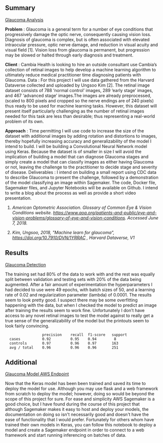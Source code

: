 


## Summary

[Glaucoma Analysis](https://nbviewer.jupyter.org/github/pmleffers/Glaucoma/blob/c75c62f0807faa46767beccae5a934d99877bd74/Glaucoma%20Analysis.ipynb)

**Problem** : Glaucoma is a general term for a number of eye conditions that progressively
damage the optic nerve, consequently causing vision loss. Diagnosis of glaucoma is
complex, but is often associated with elevated intraocular pressure, optic nerve
damage, and reduction in visual acuity and visual field [1]. Vision loss from glaucoma is
permanent, but progression may be slowed or halted through early diagnosis and
treatment.

**Client** : Cambia Health is looking to hire an outside consultant use Cambia’s collection
of retinal images to help develop a machine learning algorithm to ultimately reduce
medical practitioner time diagnosing patients with Glaucoma.
Data : For this project I will use data gathered from the Harvard Dataverse collected and
uploaded by Ungsoo Kim [2]. The retinal image dataset consists of 788 ‘normal control’
images, 289 ‘early stage’ images, and 467 ‘advanced stage’ images.The images are
already preprocessed, (scaled to 800 pixels and cropped so the nerve endings are of
240 pixels) thus ready to be used for machine learning tasks. However, this dataset will
present itself particularly challenging as the number of retinal images needed for this
task are less than desirable; thus representing a real-world problem of its own.

**Approach** : Time permitting I will use code to increase the size of the dataset with
additional images by adding rotation and distortions to images, thereby hopefully
increasing accuracy and generalizability of the model I intend to build. I will be building a
Convolutional Neural Network model using Keras. Because the dataset is of smaller in
size I will avoid the implication of building a model that can diagnose Glaucoma stages
and simply create a model that can classify images as either having Glaucoma or not,
leaving the challenge to the practitioner to decide stage and severity of disease.
Deliverables : I intend on building a small report using CDC data to describe Glaucoma
to present the challenge, followed by a demonstration of the model classifying an image
within Sagemaker. The code, Docker file, Sagemaker files, and Jupyter Notebooks will
be available on Github. I intend to write a blog about the process as well as provide a
short video presentation.

1. *American Optometric Association. Glossary of Common Eye & Vision Conditions website.
https://www.aoa.org/patients-and-public/eye-and-vision-problems/glossary-of-eye-and-vision-conditions. Accessed
June 7, 2018.*

2. *Kim, Ungsoo, 2018, "Machine learn for glaucoma", https://doi.org/10.7910/DVN/1YRRAC , Harvard Dataverse, V1*

## Results

[Glaucoma Detection](https://nbviewer.jupyter.org/github/pmleffers/Glaucoma/blob/1ed59761fdacb7374162ea732818d1fb94e033c5/Glaucoma%20Detector.ipynb)

The training set had 80% of the data to work with and the rest was equally split between validation and testing sets with 20% of the data being augmented. After a fair amount of experimentation the hyperparameters I had decided to use were 49 epochs, with batch sizes of 50, and a learning rate of 0.02 and regularization parameter (lambda) of 0.0001. The results seem to look pretty good. I suspect there may be some overfitting happening with the data, but when I checked the model to predict an image after training the results seem to work fine. Unfortunately I don’t have access to any novel retinal images to test the model against to really get a true sense of the generalizability of the model but the printouts seem to look fairly convincing.

                     precision    recall  f1-score   support
      cases          0.92         0.95    0.94        8
      controls       0.97         0.96    0.97       163
      avg / total    0.96         0.96    0.96       251
 
## Additional
[Glaucoma Model AWS Endpoint](https://nbviewer.jupyter.org/github/pmleffers/Glaucoma/blob/master/model_2_sagemaker/Glaucoma%20Model%20to%20Endpoint.ipynb)

Now that the Keras model has been been trained and saved its time to deploy the model for use. Although you may use flask and a web framework from scratch to deploy the model; however, doing so would be beyond the scope of this project for sure. For ease and simplicity AWS Sagemaker is a good choice, but I have found during the course of this project that although Sagemaker makes it easy to host and deploy your models, the documentation on doing so isn't necessarily good and doesn't have the ease of functionality that I would prefer. Fortunately for others whom have trained their own models in Keras, you can follow this notebook to deploy a model and create a Sagemaker endpoint in order to connect to a web framework and start running inferencing on batches of data.



